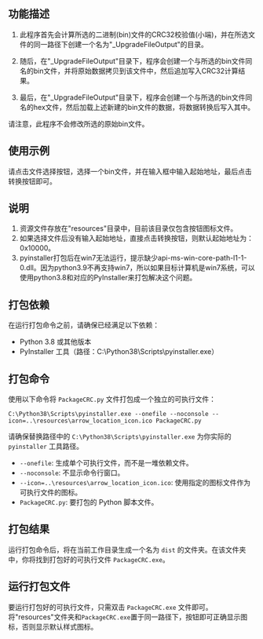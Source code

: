 ## 功能描述

1. 此程序首先会计算所选的二进制(bin)文件的CRC32校验值(小端)，并在所选文件的同一路径下创建一个名为"_UpgradeFileOutput"的目录。

2. 随后，在"_UpgradeFileOutput"目录下，程序会创建一个与所选的bin文件同名的bin文件，并将原始数据拷贝到该文件中，然后追加写入CRC32计算结果。

3. 最后，在"_UpgradeFileOutput"目录下，程序会创建一个与所选的bin文件同名的hex文件，然后加载上述新建的bin文件的数据，将数据转换后写入其中。

请注意，此程序不会修改所选的原始bin文件。

## 使用示例

请点击文件选择按钮，选择一个bin文件，并在输入框中输入起始地址，最后点击转换按钮即可。

## 说明

1. 资源文件存放在"resources"目录中，目前该目录仅包含按钮图标文件。
2. 如果选择文件后没有输入起始地址，直接点击转换按钮，则默认起始地址为：0x10000。
3. pyinstaller打包后在win7无法运行，提示缺少api-ms-win-core-path-l1-1-0.dll。因为python3.9不再支持win7，所以如果目标计算机是win7系统，可以使用python3.8和对应的PyInstaller来打包解决这个问题。

## 打包依赖

在运行打包命令之前，请确保已经满足以下依赖：

- Python 3.8 或其他版本
- PyInstaller 工具（路径：C:\Python38\Scripts\pyinstaller.exe）

## 打包命令

使用以下命令将 `PackageCRC.py` 文件打包成一个独立的可执行文件：

`C:\Python38\Scripts\pyinstaller.exe --onefile --noconsole --icon=..\resources\arrow_location_icon.ico PackageCRC.py`

请确保替换路径中的 `C:\Python38\Scripts\pyinstaller.exe` 为你实际的 `pyinstaller` 工具路径。

- `--onefile`: 生成单个可执行文件，而不是一堆依赖文件。
- `--noconsole`: 不显示命令行窗口。
- `--icon=..\resources\arrow_location_icon.ico`: 使用指定的图标文件作为可执行文件的图标。
- `PackageCRC.py`: 要打包的 Python 脚本文件。

## 打包结果

运行打包命令后，将在当前工作目录生成一个名为 `dist` 的文件夹。在该文件夹中，你将找到打包好的可执行文件 `PackageCRC.exe`。

## 运行打包文件

要运行打包好的可执行文件，只需双击 `PackageCRC.exe` 文件即可。将"resources"文件夹和`PackageCRC.exe`置于同一路径下，按钮即可正确显示图标，否则显示默认样式图标。


